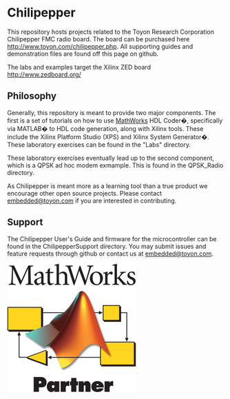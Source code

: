 Chilipepper
===========

This repository hosts projects related to the Toyon Research Corporation Chilipepper FMC radio board. The board can be purchased here
<http://www.toyon.com/chilipepper.php>. All supporting guides and demonstration files are found off this page on github.

The labs and examples target the Xilinx ZED board
http://www.zedboard.org/

Philosophy
----------

Generally, this repository is meant to provide two major components. The first is a set of tutorials on how to use [MathWorks](http://www.mathworks.com) HDL Coder�, specifically via MATLAB� to HDL code generation, along with Xilinx tools. These include the Xilinx Platform Studio (XPS) and Xilinx System Generator�. These laboratory exercises can be found in the "Labs" directory.

These laboratory exercises eventually lead up to the second component, which is a QPSK ad hoc modem exmample. This is found in the QPSK_Radio directory.

As Chilipepper is meant more as a learning tool than a true product we encourage other open source projects. Please contact <embedded@toyon.com> if you are interested in contributing.

Support
-------

The Chilipepper User's Guide and firmware for the microcontroller can be found in the ChilipepperSupport directory. You may submit issues and feature requests through github or contact us at <embedded@toyon.com>. 

[![Mathworks Connection Program partner](mcp.jpg)](http://www.mathworks.com)
